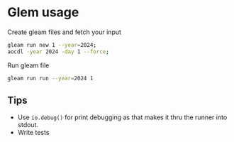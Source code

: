 # Glem usage

Create gleam files and fetch your input

```bash
gleam run new 1 --year=2024;
aocdl -year 2024 -day 1 --force;
```

Run gleam file

```bash
gleam run run --year=2024 1
```

## Tips

- Use `io.debug()` for print debugging as that makes it thru the runner into stdout.
- Write tests

